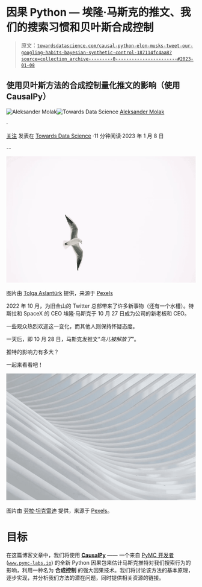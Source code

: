 # 因果 Python — 埃隆·马斯克的推文、我们的搜索习惯和贝叶斯合成控制

> 原文：[`towardsdatascience.com/causal-python-elon-musks-tweet-our-googling-habits-bayesian-synthetic-control-187114fc4aa8?source=collection_archive---------0-----------------------#2023-01-08`](https://towardsdatascience.com/causal-python-elon-musks-tweet-our-googling-habits-bayesian-synthetic-control-187114fc4aa8?source=collection_archive---------0-----------------------#2023-01-08)

## 使用贝叶斯方法的合成控制量化推文的影响（使用 CausalPy）

[](https://aleksander-molak.medium.com/?source=post_page-----187114fc4aa8--------------------------------)![Aleksander Molak](https://aleksander-molak.medium.com/?source=post_page-----187114fc4aa8--------------------------------)[](https://towardsdatascience.com/?source=post_page-----187114fc4aa8--------------------------------)![Towards Data Science](https://towardsdatascience.com/?source=post_page-----187114fc4aa8--------------------------------) [Aleksander Molak](https://aleksander-molak.medium.com/?source=post_page-----187114fc4aa8--------------------------------)

·

[关注](https://medium.com/m/signin?actionUrl=https%3A%2F%2Fmedium.com%2F_%2Fsubscribe%2Fuser%2Ff390f1bdd353&operation=register&redirect=https%3A%2F%2Ftowardsdatascience.com%2Fcausal-python-elon-musks-tweet-our-googling-habits-bayesian-synthetic-control-187114fc4aa8&user=Aleksander+Molak&userId=f390f1bdd353&source=post_page-f390f1bdd353----187114fc4aa8---------------------post_header-----------) 发表在 [Towards Data Science](https://towardsdatascience.com/?source=post_page-----187114fc4aa8--------------------------------) ·11 分钟阅读·2023 年 1 月 8 日[](https://medium.com/m/signin?actionUrl=https%3A%2F%2Fmedium.com%2F_%2Fvote%2Ftowards-data-science%2F187114fc4aa8&operation=register&redirect=https%3A%2F%2Ftowardsdatascience.com%2Fcausal-python-elon-musks-tweet-our-googling-habits-bayesian-synthetic-control-187114fc4aa8&user=Aleksander+Molak&userId=f390f1bdd353&source=-----187114fc4aa8---------------------clap_footer-----------)

--

[](https://medium.com/m/signin?actionUrl=https%3A%2F%2Fmedium.com%2F_%2Fbookmark%2Fp%2F187114fc4aa8&operation=register&redirect=https%3A%2F%2Ftowardsdatascience.com%2Fcausal-python-elon-musks-tweet-our-googling-habits-bayesian-synthetic-control-187114fc4aa8&source=-----187114fc4aa8---------------------bookmark_footer-----------)![](img/aeed401fdb4cd97fd78b62ea9d006cd6.png)

图片由 [Tolga Aslantürk](https://www.pexels.com/@tolgaaslanturk/) 提供，来源于 [Pexels](https://www.pexels.com/photo/a-bird-flying-in-the-sky-11017085/)

2022 年 10 月，为旧金山的 Twitter 总部带来了许多新事物（还有一个水槽）。特斯拉和 SpaceX 的 CEO 埃隆·马斯克于 10 月 27 日成为公司的新老板和 CEO。

一些观众热烈欢迎这一变化，而其他人则保持怀疑态度。

一天后，即 10 月 28 日，马斯克发推文“*鸟儿被解放了*”。

推特的影响力有多大？

一起来看看吧！

![](img/a6ce1b8901be7f13324a66b0f23244aa.png)

图片由 [劳拉·坦克雷迪](https://www.pexels.com/@laura-tancredi/) 提供，来源于 [Pexels](https://www.pexels.com/photo/curving-shaped-fragment-of-modern-building-7078717/)。

# 目标

在这篇博客文章中，我们将使用 [**CausalPy**](https://causalpy.readthedocs.io/en/latest/) —— 一个来自 [PyMC 开发者](https://medium.com/u/7c6b7b6803cd?source=post_page-----187114fc4aa8--------------------------------) ([`www.pymc-labs.io`](https://www.pymc-labs.io)) 的全新 Python 因果包来估计马斯克推特对我们搜索行为的影响，利用一种名为 **合成控制** 的强大因果技术。我们将讨论该方法的基本原理，逐步实现，并分析我们方法的潜在问题，同时提供相关资源的链接。
